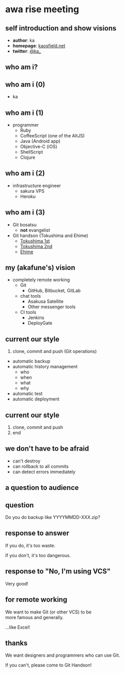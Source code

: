 # awa rise meeting

## self introduction and show visions

* **author**: ka
* **homepage**: [kaosfield.net](http://kaosfield.net)
* **twitter**: [@ka_](https://twitter.com/ka_)


## who am i?


## who am i (0)

* ka


## who am i (1)

* programmer
  * Ruby
  * CoffeeScript (one of the AltJS)
  * Java (Android app)
  * Objective-C (iOS)
  * ShellScript
  * Clojure


## who am i (2)

* infrastructure engineer
  * sakura VPS
  * Heroku


## who am i (3)

* Git bosatsu
  * **not** evangelist
* Git handson (Tokushima and Ehime)
  * [Tokushima 1st](http://atnd.org/events/39867)
  * [Tokushima 2nd](http://atnd.org/events/40836)
  * [Ehime](http://devlove-459.doorkeeper.jp/events/5861)


## my (akafune's) vision

* completely remote working
  * Git
    * GitHub, Bitbucket, GitLab
  * chat tools
    * Asakusa Satellite
    * Other messenger tools
  * CI tools
    * Jenkins
    * DeployGate


## current our style

1. clone, commit and push (Git operations)
  * automatic backup
  * automatic history management
    * who
    * when
    * what
    * why
  * automatic test
  * automatic deployment


## current our style

1. clone, commit and push
2. end


## we don't have to be afraid

* can't destroy
* can rollback to all commits
* can detect errors immediately


## a question to audience


## question

Do you do backup like YYYYMMDD-XXX.zip?


## response to answer

If you do, it's too waste.

If you don't, it's too dangerous.


## response to "No, I'm using VCS"

Very good!


## for remote working

We want to make Git (or other VCS) to be  
more famous and generally.

...like Excel!


## thanks

We want designers and programmers who can use Git.

If you can't, please come to Git Handson!

